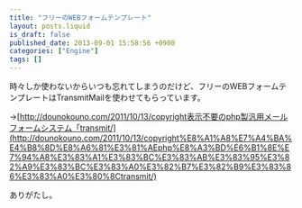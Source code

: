 ```yaml
---
title: "フリーのWEBフォームテンプレート"
layout: posts.liquid
is_draft: false
published_date: 2013-09-01 15:58:56 +0900
categories: ["Engine"]
tags: []
---
```


時々しか使わないからいつも忘れてしまうのだけど、フリーのWEBフォームテンプレートはTransmitMailを使わせてもらっています。

-\>[http://dounokouno.com/2011/10/13/copyright表示不要のphp製汎用メールフォームシステム「transmit/](http://dounokouno.com/2011/10/13/copyright%E8%A1%A8%E7%A4%BA%E4%B8%8D%E8%A6%81%E3%81%AEphp%E8%A3%BD%E6%B1%8E%E7%94%A8%E3%83%A1%E3%83%BC%E3%83%AB%E3%83%95%E3%82%A9%E3%83%BC%E3%83%A0%E3%82%B7%E3%82%B9%E3%83%86%E3%83%A0%E3%80%8Ctransmit/)

ありがたし。



